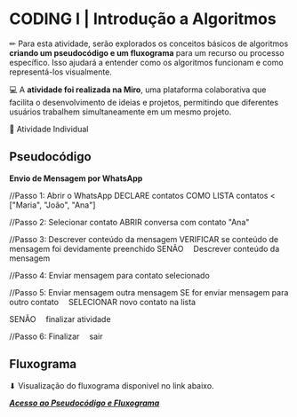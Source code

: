# CODING I |  Introdução a Algoritmos

✏ Para esta atividade, serão explorados os conceitos básicos de algoritmos **criando um pseudocódigo e um fluxograma** para um recurso ou processo específico. Isso ajudará a entender como os algoritmos funcionam e como representá-los visualmente.

💻 A **atividade foi realizada na Miro**, uma plataforma colaborativa que facilita o desenvolvimento de ideias e projetos, permitindo que diferentes usuários trabalhem simultaneamente em um mesmo projeto.

👤 Atividade Individual

 ## Pseudocódigo

 **Envio de Mensagem por WhatsApp**

//Passo 1: Abrir o WhatsApp
DECLARE contatos COMO LISTA
contatos < ["Maria", "João", "Ana"]

//Passo 2: Selecionar contato
ABRIR conversa com contato "Ana"

//Passo 3: Descrever conteúdo da mensagem
VERIFICAR se conteúdo de mensagem foi devidamente preenchido
SENÃO
 Descrever conteúdo da mensagem

//Passo 4: Enviar mensagem para contato selecionado

//Passo 5: Enviar mensagem outra mensagem
SE for enviar mensagem para outro contato
 SELECIONAR novo contato na lista

SENÃO
 finalizar atividade

//Passo 6: Finalizar
 sair

 ## Fluxograma

⬇ Visualização do fluxograma disponivel no link abaixo.

[___Acesso ao Pseudocódigo e Fluxograma___](https://miro.com/welcomeonboard/RUFodTlROGE2RzBQWlZma08wczFwWEN2RUprKzBKdjIvZ1pSRGpvdUhvUFAzMTZDWlJkTWxFcytScWhBdWNtMUFCU09tM1E0UjE5ZGJMdld2S0FuRDFtS2JnUkNaOS9rZ1JNS0xCdEZ1T0Naa2pFOWROdE9hck1GVWFZbUZSTEdBS2NFMDFkcUNFSnM0d3FEN050ekl3PT0hdjE=?share_link_id=500888613288)
